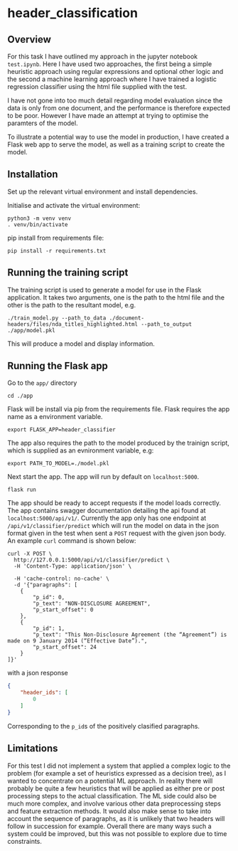 # header_classification

## Overview

For this task I have outlined my approach in the jupyter notebook `test.ipynb`. Here I have used two approaches, the first being a simple heuristic approach
using regular expressions and optional other logic and the second a machine learning approach where I have trained a logistic regression classifier using the
html file supplied with the test.

I have not gone into too much detail regarding model evaluation since the data is only from one document, and the performance is therefore
expected to be poor. However I have made an attempt at trying to optimise the paramters of the model.

To illustrate a potential way to use the model in production, I have created a Flask web app to serve the model, as well as a training script to create the model.

## Installation

Set up the relevant virtual environment and install dependencies.

Initialise and activate the virtual environment:

```shell
python3 -m venv venv
. venv/bin/activate
```

pip install from requirements file:

```
pip install -r requirements.txt
```
## Running the training script

The training script is used to generate a model for use in the Flask application. It takes two arguments, one is the path to the html file 
and the other is the path to the resultant model, e.g.
```
./train_model.py --path_to_data ./document-headers/files/nda_titles_highlighted.html --path_to_output ./app/model.pkl

```

This will produce a model and display information.

## Running the Flask app
Go to the `app/` directory
```
cd ./app
```
Flask will be install via pip from the requirements file. Flask requires the app name as a environment variable.
```
export FLASK_APP=header_classifier
```
The app also requires the path to the model produced by the trainign script, which is supplied as an evnironment variable, e.g:
```
export PATH_TO_MODEL=./model.pkl
```
Next start the app. The app will run by default on `localhost:5000`.
```
flask run
```
The app should be ready to accept requests if the model loads correctly. The app contains swagger documentation detailing the api found at `localhost:5000/api/v1/`.
Currently the app only has one endpoint at `/api/v1/classifier/predict` which will run the model on data in the json format given in the test when
sent a `POST` request with the given json body. An example `curl` command is shown below:
```shell
curl -X POST \
  http://127.0.0.1:5000/api/v1/classifier/predict \
  -H 'Content-Type: application/json' \

  -H 'cache-control: no-cache' \
  -d '{"paragraphs": [
	{
		"p_id": 0,
		"p_text": "NON-DISCLOSURE AGREEMENT",
		"p_start_offset": 0
	},
	{
		"p_id": 1,
		"p_text": "This Non-Disclosure Agreement (the “Agreement”) is made on 9 January 2014 (“Effective Date”).",
		"p_start_offset": 24
	}
]}'
```
with a json response
```json
{
    "header_ids": [
        0
    ]
}
```

Corresponding to the `p_id`s of the positively clasified paragraphs.

## Limitations

For this test I did not implement a system that applied a complex logic to the problem (for example a set of heuristics expressed as a decision tree),
as I wanted to concentrate on a potential ML approach. In reality there will probably be quite a few heuristics that will be applied as either pre or post
processing steps to the actual classification. The ML side could also be much more complex, and involve various other data preprocessing steps 
and feature extraction methods. It would also make sense to take into account the sequence of paragraphs, as it is unlikely that two headers will follow in
succession for example. Overall there are many ways such a system could be improved, but this was not possible to explore due to time constraints.




